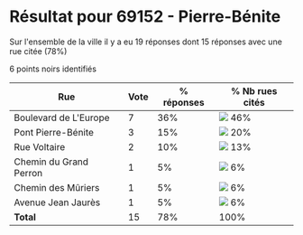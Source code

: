 # Résultat pour 69152 - Pierre-Bénite

Sur l'ensemble de la ville il y a eu 19 réponses dont 15 réponses avec une rue citée (78%)

6 points noirs identifiés

| Rue | Vote | % réponses | % Nb rues cités|
|-----|------|------------|----------------|
| Boulevard de L'Europe | 7 | 36% | <img src="../../img/bar_46.gif" />&nbsp;46%|
| Pont Pierre-Bénite | 3 | 15% | <img src="../../img/bar_20.gif" />&nbsp;20%|
| Rue Voltaire | 2 | 10% | <img src="../../img/bar_13.gif" />&nbsp;13%|
| Chemin du Grand Perron | 1 | 5% | <img src="../../img/bar_6.gif" />&nbsp;6%|
| Chemin des Mûriers | 1 | 5% | <img src="../../img/bar_6.gif" />&nbsp;6%|
| Avenue Jean Jaurès | 1 | 5% | <img src="../../img/bar_6.gif" />&nbsp;6%|
| **Total** | 15 | 78% | 100%|

